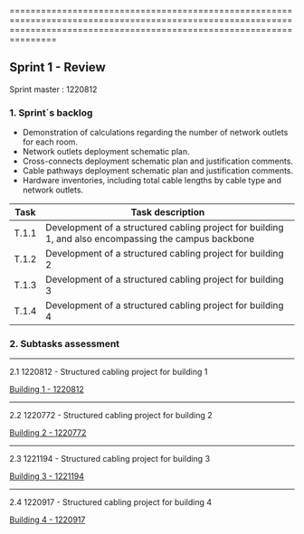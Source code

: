===========================================================================================================================================================================

## Sprint 1 - Review ##

Sprint master : 1220812

### 1. Sprint´s backlog ###

* Demonstration of calculations regarding the number of network outlets for each room.
* Network outlets deployment schematic plan.
* Cross-connects deployment schematic plan and justification comments.
* Cable pathways deployment schematic plan and justification comments.
* Hardware inventories, including total cable lengths by cable type and network outlets.

| Task  | Task description                                                                                      |
|-------|-------------------------------------------------------------------------------------------------------|
| T.1.1 | Development of a structured cabling project for building 1, and also encompassing the campus backbone |
| T.1.2 | Development of a structured cabling project for building 2                                            |
| T.1.3 | Development of a structured cabling project for building 3                                            |
| T.1.4 | Development of a structured cabling project for building 4                                            |

### 2. Subtasks assessment ###

----------------------------------
2.1 1220812 - Structured cabling project for building 1

[Building 1 - 1220812](Building%201%20-%201220812)

------------------------------------------------

2.2 1220772 - Structured cabling project for building 2 

[Building 2 - 1220772](Building%202%20-%201220772)

--------------------------------------------------

2.3 1221194 - Structured cabling project for building 3

[Building 3 - 1221194](Building%203%20-%201221194)

---------------------------------------------------
2.4 1220917 - Structured cabling project for building 4

[Building 4 - 1220917](Building%204%20-%201220917)